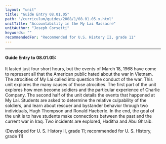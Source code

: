 ```yaml
---
layout: "unit"
title: "Guide Entry 08.01.05"
path: "/curriculum/guides/2008/1/08.01.05.x.html"
unitTitle: "Accountability in the My Lai Massacre"
unitAuthor: "Joseph Corsetti"
keywords: ""
recommendedFor: "Recommended for U.S. History II, grade 11"
---
```

<body>
<hr/>
<h4>
Guide Entry to 08.01.05:
</h4>
<p>
It lasted just four short hours, but the events of March 18, 1968 have come to represent all that the American public hated about the war in Vietnam. The atrocities of My Lai called into question the conduct of the war. This unit explores the many causes of those atrocities. The first part of the unit explores how men become soldiers and the particular experience of Charlie Company. The second half of the unit details the events that happened at My Lai. Students are asked to determine the relative culpability of the soldiers, and learn about rescuer and bystander behavior through two individuals, Hugh Thompson and Ronald Haeberle. In the end, the goal of the unit is to have students make connections between the past and the current war in Iraq. Two incidents are explored, Haditha and Abu Ghraib.
</p>
<p>
(Developed for U. S. History II, grade 11; recommended for U. S. History, grade 11)
</p>
</body>
